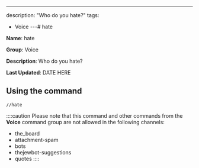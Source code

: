 ---
description: "Who do you hate?"
tags:
  - Voice
---# hate

**Name**: hate

**Group**: Voice

**Description**: Who do you hate?

**Last Updated**: DATE HERE

## Using the command

    //hate

::::caution Please note that this command and other commands from the **Voice** command group are not allowed in the following channels:
- the_board
- attachment-spam
- bots
- thejewbot-suggestions
- quotes
::::